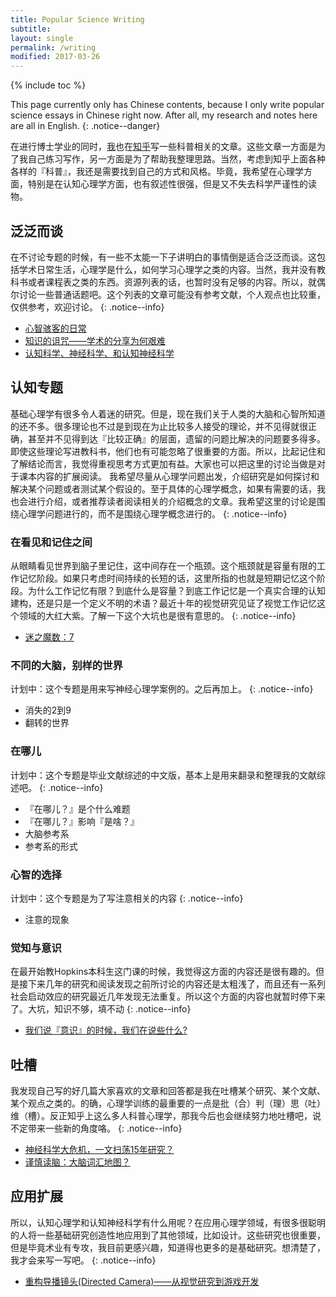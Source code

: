 ```yaml
---
title: Popular Science Writing 
subtitle: 
layout: single
permalink: /writing
modified: 2017-03-26
---
```


{% include toc %}

This page currently only has Chinese contents, because I only write popular science essays in Chinese right now. After all, my research and notes here are all in English.
{: .notice--danger}

在进行博士学业的同时，[我](https://www.zhihu.com/people/feitong-yang)也在[知乎](https://www.zhihu.com/)写一些科普相关的文章。这些文章一方面是为了我自己练习写作，另一方面是为了帮助我整理思路。当然，考虑到知乎上面各种各样的『科普』，我还是需要找到自己的方式和风格。毕竟，我希望在心理学方面，特别是在认知心理学方面，也有叙述性很强，但是又不失去科学严谨性的读物。

## 泛泛而谈

在不讨论专题的时候，有一些不太能一下子讲明白的事情倒是适合泛泛而谈。这包括学术日常生活，心理学是什么，如何学习心理学之类的内容。当然，我并没有教科书或者课程表之类的东西。资源列表的话，也暂时没有足够的内容。所以，就偶尔讨论一些普通话题吧。这个列表的文章可能没有参考文献，个人观点也比较重，仅供参考，欢迎讨论。
{: .notice--info}

- [心智骇客的日常](https://zhuanlan.zhihu.com/p/25722412)
- [知识的诅咒——学术的分享为何艰难](https://zhuanlan.zhihu.com/p/20396676)
- [认知科学、神经科学、和认知神经科学](https://zhuanlan.zhihu.com/p/20727283)

## 认知专题

基础心理学有很多令人着迷的研究。但是，现在我们关于人类的大脑和心智所知道的还不多。很多理论也不过是到现在为止比较多人接受的理论，并不见得就很正确，甚至并不见得到达『比较正确』的层面，遗留的问题比解决的问题要多得多。即使这些理论写进教科书，他们也有可能忽略了很重要的方面。所以，比起记住和了解结论而言，我觉得重视思考方式更加有益。大家也可以把这里的讨论当做是对于课本内容的扩展阅读。
我希望尽量从心理学问题出发，介绍研究是如何探讨和解决某个问题或者测试某个假设的。至于具体的心理学概念，如果有需要的话，我也会进行介绍，或者推荐读者阅读相关的介绍概念的文章。我希望这里的讨论是围绕心理学问题进行的，而不是围绕心理学概念进行的。
{: .notice--info}


### 在看见和记住之间

从眼睛看见世界到脑子里记住，这中间存在一个瓶颈。这个瓶颈就是容量有限的工作记忆阶段。如果只考虑时间持续的长短的话，这里所指的也就是短期记忆这个阶段。为什么工作记忆有限？到底什么是容量？到底工作记忆是一个真实合理的认知建构，还是只是一个定义不明的术语？最近十年的视觉研究见证了视觉工作记忆这个领域的大红大紫。了解一下这个大坑也是很有意思的。
{: .notice--info}

- [迷之魔数：7]()

### 不同的大脑，别样的世界

计划中：这个专题是用来写神经心理学案例的。之后再加上。
{: .notice--info}

- 消失的2到9
- 翻转的世界

### 在哪儿

计划中：这个专题是毕业文献综述的中文版，基本上是用来翻录和整理我的文献综述吧。
{: .notice--info}

- 『在哪儿？』是个什么难题
- 『在哪儿？』影响『是啥？』
- 大脑参考系
- 参考系的形式

### 心智的选择

计划中：这个专题是为了写注意相关的内容
{: .notice--info}

- 注意的现象

### 觉知与意识

在最开始教Hopkins本科生这门课的时候，我觉得这方面的内容还是很有趣的。但是接下来几年的研究和阅读发现之前所讨论的内容还是太粗浅了，而且还有一系列社会启动效应的研究最近几年发现无法重复。所以这个方面的内容也就暂时停下来了。大坑，知识不够，填不动
{: .notice--info}

- [我们说『意识』的时候，我们在说些什么?](https://zhuanlan.zhihu.com/p/20287372)

## 吐槽

我发现自己写的好几篇大家喜欢的文章和回答都是我在吐槽某个研究、某个文献、某个观点之类的。的确，心理学训练的最重要的一点是批（合）判（理）思（吐）维（槽）。反正知乎上这么多人科普心理学，那我今后也会继续努力地吐槽吧，说不定带来一些新的角度咯。
{: .notice--info}

- [神经科学大危机，一文扫荡15年研究？](https://zhuanlan.zhihu.com/p/21575150)
- [谨慎读脑：大脑词汇地图？](https://zhuanlan.zhihu.com/p/20821579)

## 应用扩展

所以，认知心理学和认知神经科学有什么用呢？在应用心理学领域，有很多很聪明的人将一些基础研究创造性地应用到了其他领域，比如设计。这些研究也很重要，但是毕竟术业有专攻，我目前更感兴趣，知道得也更多的是基础研究。想清楚了，我才会来写一写吧。
{: .notice--info}

- [重构导播镜头(Directed Camera)——从视觉研究到游戏开发](https://zhuanlan.zhihu.com/p/22098814)